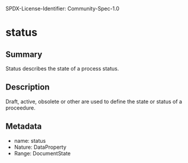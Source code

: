 SPDX-License-Identifier: Community-Spec-1.0

# status

## Summary

Status describes the state of a process status. 

## Description

Draft, active, obsolete or other are used to define the state or status of a proceedure.

## Metadata

- name: status
- Nature: DataProperty
- Range: DocumentState
